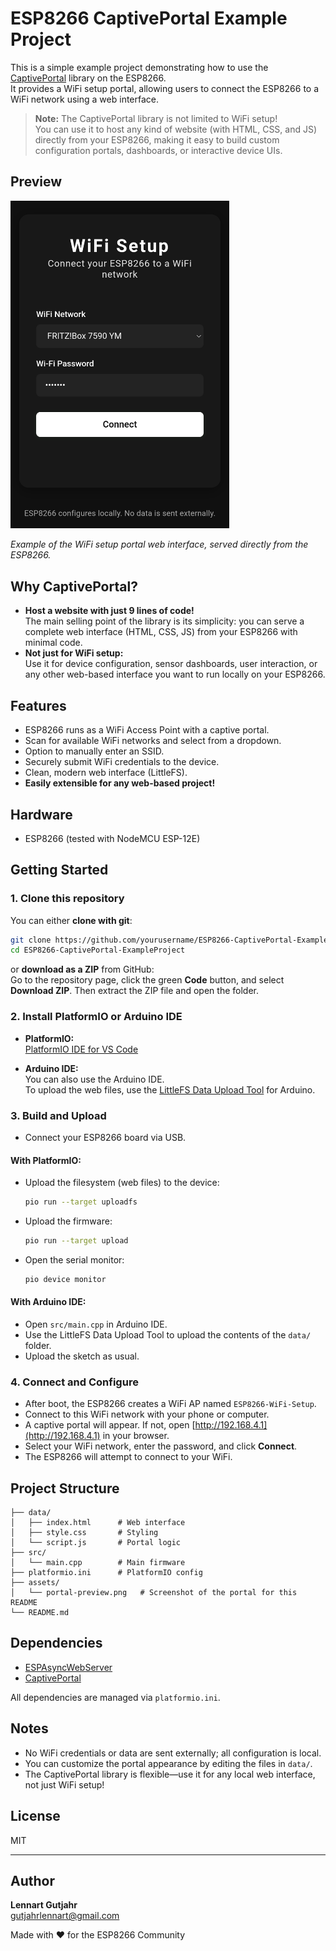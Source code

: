 # ESP8266 CaptivePortal Example Project

This is a simple example project demonstrating how to use the [CaptivePortal](https://github.com/lennart080/CaptivePortal) library on the ESP8266.  
It provides a WiFi setup portal, allowing users to connect the ESP8266 to a WiFi network using a web interface.

> **Note:** The CaptivePortal library is not limited to WiFi setup!  
> You can use it to host any kind of website (with HTML, CSS, and JS) directly from your ESP8266, making it easy to build custom configuration portals, dashboards, or interactive device UIs.

## Preview

<img src="./assets/portal-preview.png" alt="WiFi Setup Portal Screenshot" width="350">

*Example of the WiFi setup portal web interface, served directly from the ESP8266.*

## Why CaptivePortal?

- **Host a website with just 9 lines of code!**  
  The main selling point of the library is its simplicity: you can serve a complete web interface (HTML, CSS, JS) from your ESP8266 with minimal code.
- **Not just for WiFi setup:**  
  Use it for device configuration, sensor dashboards, user interaction, or any other web-based interface you want to run locally on your ESP8266.

## Features

- ESP8266 runs as a WiFi Access Point with a captive portal.
- Scan for available WiFi networks and select from a dropdown.
- Option to manually enter an SSID.
- Securely submit WiFi credentials to the device.
- Clean, modern web interface (LittleFS).
- **Easily extensible for any web-based project!**

## Hardware

- ESP8266 (tested with NodeMCU ESP-12E)

## Getting Started

### 1. Clone this repository

You can either **clone with git**:

```sh
git clone https://github.com/yourusername/ESP8266-CaptivePortal-ExampleProject.git
cd ESP8266-CaptivePortal-ExampleProject
```

or **download as a ZIP** from GitHub:  
Go to the repository page, click the green **Code** button, and select **Download ZIP**. Then extract the ZIP file and open the folder.

### 2. Install PlatformIO **or** Arduino IDE

- **PlatformIO:**  
  [PlatformIO IDE for VS Code](https://platformio.org/install/ide?install=vscode)

- **Arduino IDE:**  
  You can also use the Arduino IDE.  
  To upload the web files, use the [LittleFS Data Upload Tool](https://github.com/earlephilhower/arduino-esp8266littlefs-plugin) for Arduino.

### 3. Build and Upload

- Connect your ESP8266 board via USB.

#### With PlatformIO:

- Upload the filesystem (web files) to the device:

    ```sh
    pio run --target uploadfs
    ```

- Upload the firmware:

    ```sh
    pio run --target upload
    ```

- Open the serial monitor:

    ```sh
    pio device monitor
    ```

#### With Arduino IDE:

- Open `src/main.cpp` in Arduino IDE.
- Use the LittleFS Data Upload Tool to upload the contents of the `data/` folder.
- Upload the sketch as usual.

### 4. Connect and Configure

- After boot, the ESP8266 creates a WiFi AP named `ESP8266-WiFi-Setup`.
- Connect to this WiFi network with your phone or computer.
- A captive portal will appear. If not, open [http://192.168.4.1](http://192.168.4.1) in your browser.
- Select your WiFi network, enter the password, and click **Connect**.
- The ESP8266 will attempt to connect to your WiFi.

## Project Structure

```
├── data/
│   ├── index.html      # Web interface
│   ├── style.css       # Styling
│   └── script.js       # Portal logic
├── src/
│   └── main.cpp        # Main firmware
├── platformio.ini      # PlatformIO config
├── assets/
│   └── portal-preview.png   # Screenshot of the portal for this README
└── README.md
```

## Dependencies

- [ESPAsyncWebServer](https://github.com/me-no-dev/ESPAsyncWebServer)
- [CaptivePortal](https://github.com/lennart080/CaptivePortal)

All dependencies are managed via `platformio.ini`.

## Notes

- No WiFi credentials or data are sent externally; all configuration is local.
- You can customize the portal appearance by editing the files in `data/`.
- The CaptivePortal library is flexible—use it for any local web interface, not just WiFi setup!

## License

MIT

---
## Author

**Lennart Gutjahr**  
<gutjahrlennart@gmail.com>

Made with ❤️ for the ESP8266 Community
